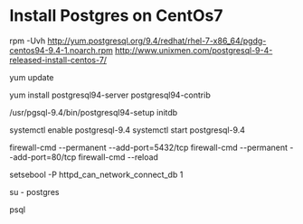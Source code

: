 Install Postgres on CentOs7
========================
rpm -Uvh http://yum.postgresql.org/9.4/redhat/rhel-7-x86_64/pgdg-centos94-9.4-1.noarch.rpm
http://www.unixmen.com/postgresql-9-4-released-install-centos-7/

yum update

yum install postgresql94-server postgresql94-contrib

/usr/pgsql-9.4/bin/postgresql94-setup initdb

systemctl enable postgresql-9.4
systemctl start postgresql-9.4
	
firewall-cmd --permanent --add-port=5432/tcp
firewall-cmd --permanent --add-port=80/tcp
firewall-cmd --reload

setsebool -P httpd_can_network_connect_db 1

su - postgres

psql
